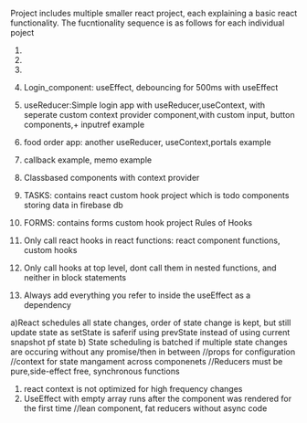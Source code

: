 Project includes multiple smaller react project, each explaining a basic react functionality.
The fucntionality sequence is as follows for each individual poject

1.
2.
3.
4. Login_component: useEffect, debouncing for 500ms with useEffect
5. useReducer:Simple login app with useReducer,useContext, with seperate custom context provider component,with custom input, button components,+ inputref example
6. food order app: another useReducer, useContext,portals example
7. callback example, memo example
8. Classbased components with context provider
9. TASKS: contains react custom hook project which is todo components storing data in firebase db
10. FORMS: contains forms custom hook project
    Rules of Hooks

11. Only call react hooks in react functions: react component functions, custom hooks
12. Only call hooks at top level, dont call them in nested functions, and neither in block statements
13. Always add everything you refer to inside the useEffect as a dependency

a)React schedules all state changes, order of state change is kept, but still update state as setState is saferif using prevState instead of using current snapshot pf state
b) State scheduling is batched if multiple state changes are occuring without any promise/then in between
//props for configuration
//context for state mangament across componenets
//Reducers must be pure,side-effect free, synchronous functions

1. react context is not optimized for high frequency changes
2. UseEffect with empty array runs after the component was rendered for the first time
   //lean component, fat reducers without async code
